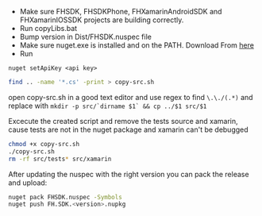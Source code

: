 * Make sure FHSDK, FHSDKPhone, FHXamarinAndroidSDK and FHXamarinIOSSDK projects are building correctly. 
* Run copyLibs.bat
* Bump version in Dist/FHSDK.nuspec file
* Make sure nuget.exe is installed and on the PATH. Download From [here](http://nuget.org/nuget.exe)
* Run

````batch
nuget setApiKey <api key>
````

```bash
find .. -name '*.cs' -print > copy-src.sh
```

open copy-src.sh in a good text editor and use regex to find `\.\./(.*)` and replace with ``mkdir -p src/`dirname $1` && cp ../$1 src/$1``

Excecute the created script and remove the tests source and xamarin, cause tests are not in the nuget package and xamarin can't be debugged

```bash
chmod +x copy-src.sh
./copy-src.sh
rm -rf src/tests* src/xamarin
```

After updating the nuspec with the right version you can pack the release and upload:

```bash
nuget pack FHSDK.nuspec -Symbols
nuget push FH.SDK.<version>.nupkg
```
